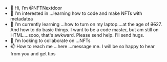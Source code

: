 - 👋 Hi, I’m @NFTNextdoor
- 👀 I’m interested in ...learning how to code and make NFTs with metadatea
- 🌱 I’m currently learning ...how to turn on my laptop....at the age of <del>35</del>27.  And how to do basic things.  I want  to be a code master, but am still on HTML....sooo, that's awkward.  Please send help.  I'll send hugs.
- 💞️ I’m looking to collaborate on ...NFTs 
- 📫 How to reach me ...here ...message me.  I will be so happy to hear from you and get tips

<!---
NFTNextdoor/NFTNextdoor is a ✨ special ✨ repository because its `README.md` (this file) appears on your GitHub profile.
You can click the Preview link to take a look at your changes.
--->
